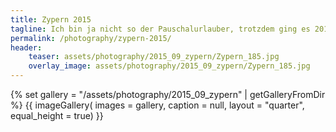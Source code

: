 ```yaml
---
title: Zypern 2015
tagline: Ich bin ja nicht so der Pauschalurlauber, trotzdem ging es 2015 für eine Woche in ein Hotel auf Zypern.
permalink: /photography/zypern-2015/
header:
    teaser: assets/photography/2015_09_zypern/Zypern_185.jpg
    overlay_image: assets/photography/2015_09_zypern/Zypern_185.jpg
---
```


{% set gallery = "/assets/photography/2015_09_zypern" | getGalleryFromDir %}
{{ imageGallery(
    images = gallery,
    caption = null,
    layout = "quarter",
    equal_height = true) }}
